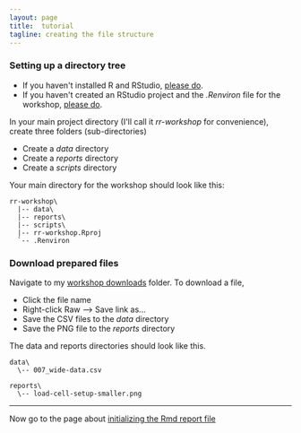 ```yaml
---
layout: page
title:  tutorial
tagline: creating the file structure
---
```


### Setting up a directory tree

- If you haven't installed R and RStudio, [please do](002_pre-hw.html). 
- If you haven't created an RStudio project and the *.Renviron* file for the workshop, [please do](002_pre-hw.html). 


In your main project directory (I'll call it *rr-workshop* for convenience), create three folders (sub-directories)

- Create a *data* directory
- Create a *reports* directory
- Create a *scripts* directory

Your main directory for the workshop should look like this: 

```
rr-workshop\
  |-- data\
  |-- reports\
  |-- scripts\
  |-- rr-workshop.Rproj
  `-- .Renviron
```

### Download prepared files 
 
Navigate to my [workshop downloads](../tree/gh-pages/resources/downloads) folder. To download a file, 

- Click the file name 
- Right-click Raw --> Save link as... 
- Save the CSV files to the *data* directory 
- Save the PNG file to the *reports* directory 

The data and reports directories should look like this. 

```
data\
  \-- 007_wide-data.csv
  
reports\
  \-- load-cell-setup-smaller.png
```

--- 
Now go to the page about [initializing the Rmd report file](04-initialize-Rmd.html)
